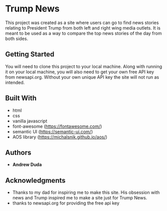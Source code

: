 # Trump News

This project was created as a site where users can go to find news stories relating to President Trump from both left and right wing media outlets. It is meant to be used as a way to compare the top news stories of the day from both sides.

## Getting Started

You will need to clone this project to your local machine. Along with running it on your local machine, you will also need to get your own free API key from newsapi.org. Without your own unique API key the site will not run as intended. 

## Built With

* html
* css
* vanilla javascript
* font-awesome (https://fontawesome.com/)
* semantic UI (https://semantic-ui.com/)
* AOS library (https://michalsnik.github.io/aos/)


## Authors

* **Andrew Duda** 

## Acknowledgments

* Thanks to my dad for inspiring me to make this site. His obsession with news and Trump inspired me to make a site just for Trump News.
* thanks to newsapi.org for providing the free api key